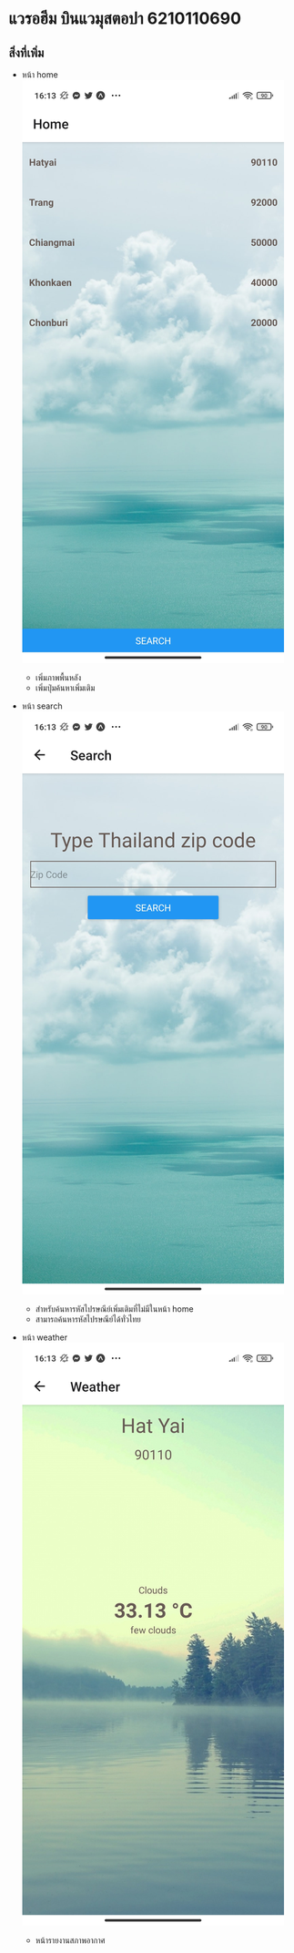 # แวรอฮีม บินแวมุสตอปา 6210110690
## สิ่งที่เพิ่ม
 - หน้า home 
    ![home](./images/HomeScreen.jpg)
    - เพิ่มภาพพื้นหลัง
    - เพิ่มปุ่มค้นหาเพิ่มเติม

 - หน้า search
    ![search](./images/SearchScreen.jpg)
    - สำหรับค้นหารหัสไปรษณีย์เพิ่มเติมที่ไม่มีในหน้า home
    - สามารถค้นหารหัสไปรษณีย์ได้ทั่วไทย
 - หน้า weather 
    ![weather](./images/WeatherScreen.jpg)
    - หน้ารายงานสภาพอากาศ